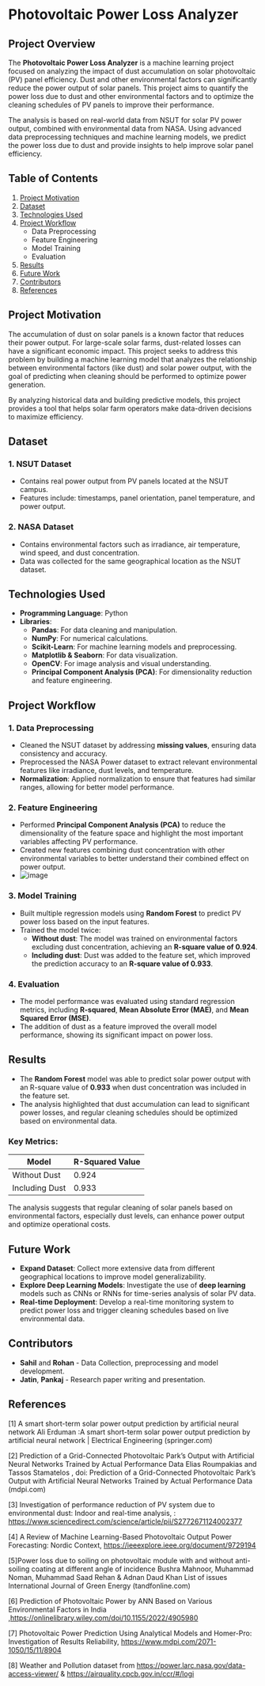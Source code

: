 # Photovoltaic Power Loss Analyzer

## Project Overview
The **Photovoltaic Power Loss Analyzer** is a machine learning project focused on analyzing the impact of dust accumulation on solar photovoltaic (PV) panel efficiency. Dust and other environmental factors can significantly reduce the power output of solar panels. This project aims to quantify the power loss due to dust and other environmental factors and to optimize the cleaning schedules of PV panels to improve their performance.

The analysis is based on real-world data from NSUT for solar PV power output, combined with environmental data from NASA. Using advanced data preprocessing techniques and machine learning models, we predict the power loss due to dust and provide insights to help improve solar panel efficiency.

## Table of Contents
1. [Project Motivation](#project-motivation)
2. [Dataset](#dataset)
3. [Technologies Used](#technologies-used)
4. [Project Workflow](#project-workflow)
    - Data Preprocessing
    - Feature Engineering
    - Model Training
    - Evaluation
5. [Results](#results)
6. [Future Work](#future-work)
7. [Contributors](#contributors)
8. [References](#references)

## Project Motivation
The accumulation of dust on solar panels is a known factor that reduces their power output. For large-scale solar farms, dust-related losses can have a significant economic impact. This project seeks to address this problem by building a machine learning model that analyzes the relationship between environmental factors (like dust) and solar power output, with the goal of predicting when cleaning should be performed to optimize power generation.

By analyzing historical data and building predictive models, this project provides a tool that helps solar farm operators make data-driven decisions to maximize efficiency.

## Dataset

### 1. NSUT Dataset
- Contains real power output from PV panels located at the NSUT campus.
- Features include: timestamps, panel orientation, panel temperature, and power output.

### 2. NASA Dataset
- Contains environmental factors such as irradiance, air temperature, wind speed, and dust concentration.
- Data was collected for the same geographical location as the NSUT dataset.

## Technologies Used
- **Programming Language**: Python
- **Libraries**:
  - **Pandas**: For data cleaning and manipulation.
  - **NumPy**: For numerical calculations.
  - **Scikit-Learn**: For machine learning models and preprocessing.
  - **Matplotlib & Seaborn**: For data visualization.
  - **OpenCV**: For image analysis and visual understanding.
  - **Principal Component Analysis (PCA)**: For dimensionality reduction and feature engineering.
  
## Project Workflow

### 1. Data Preprocessing
- Cleaned the NSUT dataset by addressing **missing values**, ensuring data consistency and accuracy.
- Preprocessed the NASA Power dataset to extract relevant environmental features like irradiance, dust levels, and temperature.
- **Normalization**: Applied normalization to ensure that features had similar ranges, allowing for better model performance.
  
### 2. Feature Engineering
- Performed **Principal Component Analysis (PCA)** to reduce the dimensionality of the feature space and highlight the most important variables affecting PV performance.
- Created new features combining dust concentration with other environmental variables to better understand their combined effect on power output.
- ![image](https://github.com/user-attachments/assets/64662454-647a-4757-b726-9bc4d6e08205)

### 3. Model Training
- Built multiple regression models using **Random Forest** to predict PV power loss based on the input features.
- Trained the model twice:
  - **Without dust**: The model was trained on environmental factors excluding dust concentration, achieving an **R-square value of 0.924**.
  - **Including dust**: Dust was added to the feature set, which improved the prediction accuracy to an **R-square value of 0.933**.

### 4. Evaluation
- The model performance was evaluated using standard regression metrics, including **R-squared**, **Mean Absolute Error (MAE)**, and **Mean Squared Error (MSE)**.
- The addition of dust as a feature improved the overall model performance, showing its significant impact on power loss.


## Results
- The **Random Forest** model was able to predict solar power output with an R-square value of **0.933** when dust concentration was included in the feature set.
- The analysis highlighted that dust accumulation can lead to significant power losses, and regular cleaning schedules should be optimized based on environmental data.

### Key Metrics:

| Model                | R-Squared Value |
|----------------------|-----------------|
| Without Dust         | 0.924           |
| Including Dust       | 0.933           |

The analysis suggests that regular cleaning of solar panels based on environmental factors, especially dust levels, can enhance power output and optimize operational costs.

## Future Work
- **Expand Dataset**: Collect more extensive data from different geographical locations to improve model generalizability.
- **Explore Deep Learning Models**: Investigate the use of **deep learning** models such as CNNs or RNNs for time-series analysis of solar PV data.
- **Real-time Deployment**: Develop a real-time monitoring system to predict power loss and trigger cleaning schedules based on live environmental data.
  
## Contributors
- **Sahil** and **Rohan** - Data Collection, preprocessing and model development.
-  **Jatin**, **Pankaj** - Research paper writing and presentation.


## References
[1] A smart short-term solar power output prediction by artificial neural network Ali Erduman :A smart short-term solar power output
prediction by artificial neural network | Electrical Engineering (springer.com)

[2] Prediction of a Grid-Connected Photovoltaic Park’s Output with Artificial Neural Networks Trained by Actual Performance Data
Elias Roumpakias and Tassos Stamatelos , doi: Prediction of a Grid-Connected Photovoltaic Park&rsquo;s Output with Artificial Neural Networks Trained by Actual Performance Data
(mdpi.com)

[3] Investigation of performance reduction of PV system due to environmental dust: Indoor and real-time analysis, : 
https://www.sciencedirect.com/science/article/pii/S2772671124002377

[4] A Review of Machine Learning-Based Photovoltaic Output Power Forecasting: Nordic Context, 
https://ieeexplore.ieee.org/document/9729194

[5]Power loss due to soiling on photovoltaic module with and without anti-soiling coating at different angle of incidence Bushra
Mahnoor, Muhammad Noman, Muhammad Saad Rehan & Adnan Daud Khan List of issues International Journal of Green Energy (tandfonline.com)

[6] Prediction of Photovoltaic Power by ANN Based on Various Environmental Factors in India 
,https://onlinelibrary.wiley.com/doi/10.1155/2022/4905980

[7] Photovoltaic Power Prediction Using Analytical Models and Homer-Pro: Investigation of Results Reliability, 
https://www.mdpi.com/2071-1050/15/11/8904

[8] Weather and Pollution dataset from https://power.larc.nasa.gov/data-access-viewer/ & https://airquality.cpcb.gov.in/ccr/#/logi
